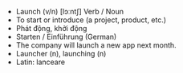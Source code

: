 - Launch (v/n)	[lɔːntʃ]	Verb / Noun
- To start or introduce (a project, product, etc.)
- Phát động, khởi động
- Starten / Einführung (German)
- The company will launch a new app next month.
- Launcher (n), launching (n)
- Latin: lanceare